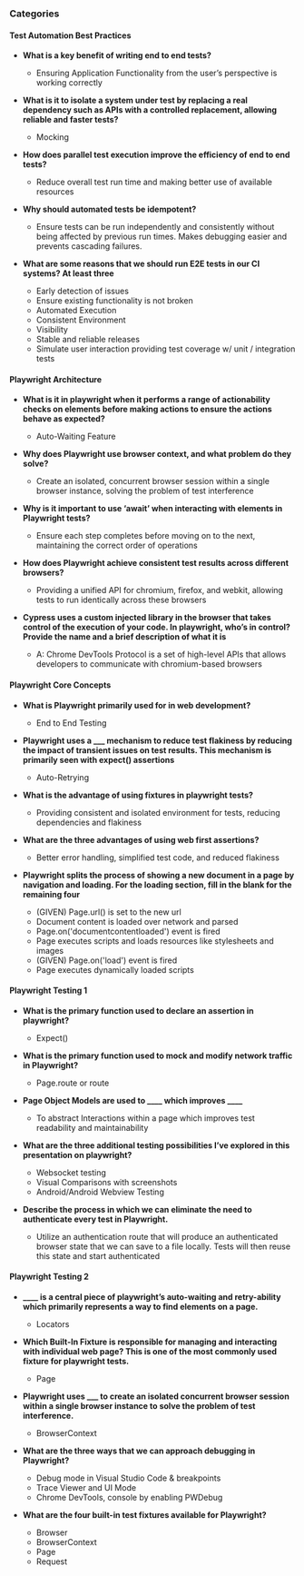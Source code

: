 ### Categories

#### Test Automation Best Practices
- **What is a key benefit of writing end to end tests?**
  - Ensuring Application Functionality from the user’s perspective is working correctly
  
- **What is it to isolate a system under test by replacing a real dependency such as APIs with a controlled replacement, allowing reliable and faster tests?**
  - Mocking
  
- **How does parallel test execution improve the efficiency of end to end tests?**
  - Reduce overall test run time and making better use of available resources
  
- **Why should automated tests be idempotent?**
  - Ensure tests can be run independently and consistently without being affected by previous run times. Makes debugging easier and prevents cascading failures.
  
- **What are some reasons that we should run E2E tests in our CI systems? At least three**
  - Early detection of issues
  - Ensure existing functionality is not broken
  - Automated Execution
  - Consistent Environment
  - Visibility
  - Stable and reliable releases
  - Simulate user interaction providing test coverage w/ unit / integration tests

#### Playwright Architecture
- **What is it in playwright when it performs a range of actionability checks on elements before making actions to ensure the actions behave as expected?**
  - Auto-Waiting Feature
  
- **Why does Playwright use browser context, and what problem do they solve?**
  - Create an isolated, concurrent browser session within a single browser instance, solving the problem of test interference
  
- **Why is it important to use ‘await’ when interacting with elements in Playwright tests?**
  - Ensure each step completes before moving on to the next, maintaining the correct order of operations
  
- **How does Playwright achieve consistent test results across different browsers?**
  - Providing a unified API for chromium, firefox, and webkit, allowing tests to run identically across these browsers
  
- **Cypress uses a custom injected library in the browser that takes control of the execution of your code. In playwright, who’s in control? Provide the name and a brief description of what it is**
  - A: Chrome DevTools Protocol is a set of high-level APIs that allows developers to communicate with chromium-based browsers

#### Playwright Core Concepts
- **What is Playwright primarily used for in web development?**
  - End to End Testing
  
- **Playwright uses a ___ mechanism to reduce test flakiness by reducing the impact of transient issues on test results. This mechanism is primarily seen with expect() assertions**
  - Auto-Retrying
  
- **What is the advantage of using fixtures in playwright tests?**
  - Providing consistent and isolated environment for tests, reducing dependencies and flakiness
  
- **What are the three advantages of using web first assertions?**
  - Better error handling, simplified test code, and reduced flakiness
  
- **Playwright splits the process of showing a new document in a page by navigation and loading. For the loading section, fill in the blank for the remaining four**
  - (GIVEN) Page.url() is set to the new url
  - Document content is loaded over network and parsed
  - Page.on('documentcontentloaded') event is fired
  - Page executes scripts and loads resources like stylesheets and images
  - (GIVEN) Page.on('load') event is fired
  - Page executes dynamically loaded scripts

#### Playwright Testing 1
- **What is the primary function used to declare an assertion in playwright?**
  - Expect()
  
- **What is the primary function used to mock and modify network traffic in Playwright?**
  - Page.route or route
  
- **Page Object Models are used to ____ which improves ____**
  - To abstract Interactions within a page which improves test readability and maintainability
  
- **What are the three additional testing possibilities I’ve explored in this presentation on playwright?**
  - Websocket testing
  - Visual Comparisons with screenshots
  - Android/Android Webview Testing
  
- **Describe the process in which we can eliminate the need to authenticate every test in Playwright.**
  - Utilize an authentication route that will produce an authenticated browser state that we can save to a file locally. Tests will then reuse this state and start authenticated

#### Playwright Testing 2
- **____ is a central piece of playwright’s auto-waiting and retry-ability which primarily represents a way to find elements on a page.**
  - Locators
  
- **Which Built-In Fixture is responsible for managing and interacting with individual web page? This is one of the most commonly used fixture for playwright tests.**
  - Page
  
- **Playwright uses ___ to create an isolated concurrent browser session within a single browser instance to solve the problem of test interference.**
  - BrowserContext
  
- **What are the three ways that we can approach debugging in Playwright?**
  - Debug mode in Visual Studio Code & breakpoints
  - Trace Viewer and UI Mode
  - Chrome DevTools, console by enabling PWDebug
  
- **What are the four built-in test fixtures available for Playwright?**
  - Browser
  - BrowserContext
  - Page
  - Request
